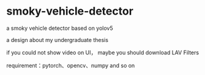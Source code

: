 # smoky-vehicle-detector
a smoky vehicle detector based on yolov5

a design about my undergraduate thesis

if you could not show video on UI， maybe you should download LAV Filters

requirement：pytorch、opencv、numpy and so on
